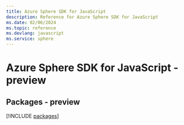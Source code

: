 ```yaml
---
title: Azure Sphere SDK for JavaScript
description: Reference for Azure Sphere SDK for JavaScript
ms.date: 02/06/2024
ms.topic: reference
ms.devlang: javascript
ms.service: sphere
---
```

# Azure Sphere SDK for JavaScript - preview
## Packages - preview
[!INCLUDE [packages](sphere-index.md)]